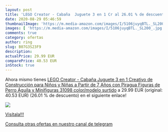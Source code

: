 ```yaml
---
layout: post
title: 'LEGO Creator - Cabaña  Juguete 3 en 1 Cr al 26.01 % de descuento'
date: 2020-08-29 05:46:59
thumbnailImage: 'https://m.media-amazon.com/images/I/5106juyqBTL._SL200_.jpg'
images: [ 'https://m.media-amazon.com/images/I/5106juyqBTL._SL200_.jpg' ]
comments: true
category: ofertas
author: ring
slug: B07G3S23F9
description:
actualPrice: 29.99 EUR
comparePrice: 40.53 EUR
inStock: true
---
```


Ahora mismo tienes [LEGO Creator - Cabaña  Juguete 3 en 1 Creativo de Construcción para Niños y Niñas a Partir de 7 Años con Piragua  Figuras de Perro  Águila y Minifiguras  31098    color/modelo surtido](https://www.amazon.com/dp/B07G3S23F9/?tag=redken08-20) a 29.99 EUR (original: 40.53 EUR) (26.01 %  de descuento) en el siguiente enlace!

[![](https://m.media-amazon.com/images/I/5106juyqBTL._SL200_.jpg)](https://www.amazon.com/dp/B07G3S23F9/?tag=redken08-20)

[Visítala!!!](https://www.amazon.com/dp/B07G3S23F9/?tag=redken08-20)

[Consulta otras ofertas en nuestro canal de telegram](https://t.me/s/ofertas25)
